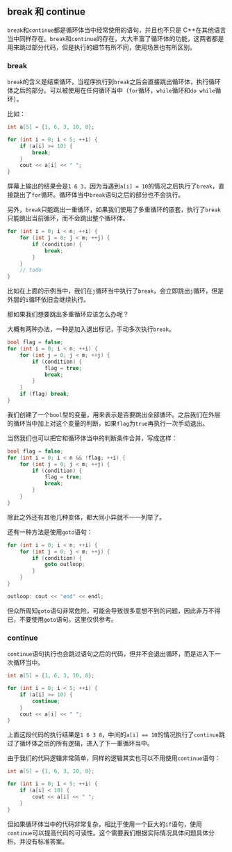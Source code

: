 ## break 和 continue

`break`和`continue`都是循环体当中经常使用的语句，并且也不只是 C++在其他语言当中同样存在。`break`和`continue`的存在，大大丰富了循环体的功能，这两者都是用来跳过部分代码，但是执行的细节有所不同，使用场景也有所区别。

### break

`break`的含义是结束循环，当程序执行到`break`之后会直接跳出循环体，执行循环体之后的部分。可以被使用在任何循环当中（`for`循环，`while`循环和`do while`循环）。

比如：

```C++
int a[5] = {1, 6, 3, 10, 8};

for (int i = 0; i < 5; ++i) {
    if (a[i] >= 10) {
        break;
    }
    cout << a[i] << " ";
}
```

屏幕上输出的结果会是`1 6 3`，因为当遇到`a[i] = 10`的情况之后执行了`break`，直接跳出了`for`循环。循环体当中`break`语句之后的部分也不会执行。

另外，`break`只能跳出一重循环，如果我们使用了多重循环的嵌套，执行了`break`只能跳出当前循环，而不会跳出整个循环体。

```C++
for (int i = 0; i < n; ++i) {
    for (int j = 0; j < m; ++j) {
        if (condition) {
            break;
        }
    }
    // todo
}
```

比如在上面的示例当中，我们在`j`循环当中执行了`break`，会立即跳出`j`循环，但是外层的`i`循环依旧会继续执行。

那如果我们想要跳出多重循环应该怎么办呢？

大概有两种办法，一种是加入退出标记，手动多次执行`break`。

```C++
bool flag = false;
for (int i = 0; i < n; ++i) {
    for (int j = 0; j < m; ++j) {
        if (condition) {
            flag = true;
            break;
        }
    }
    if (flag) break;
}
```

我们创建了一个`bool`型的变量，用来表示是否要跳出全部循环。之后我们在外层的循环当中加上对这个变量的判断，如果`flag`为`true`再执行一次手动退出。

当然我们也可以把它和循环体当中的判断条件合并，写成这样：

```C++
bool flag = false;
for (int i = 0; i < n && !flag; ++i) {
    for (int j = 0; j < m; ++j) {
        if (condition) {
            flag = true;
            break;
        }
    }
}
```

除此之外还有其他几种变体，都大同小异就不一一列举了。

还有一种方法是使用`goto`语句：

```C++
for (int i = 0; i < n; ++i) {
    for (int j = 0; j < m; ++j) {
        if (condition) {
            goto outloop;
        }
    }
}

outloop: cout << "end" << endl;
```

但众所周知`goto`语句非常危险，可能会导致很多意想不到的问题，因此非万不得已，不要使用`goto`语句。这里仅供参考。

### continue

`continue`语句执行也会跳过语句之后的代码，但并不会退出循环，而是进入下一次循环当中。

```C++
int a[5] = {1, 6, 3, 10, 8};

for (int i = 0; i < 5; ++i) {
    if (a[i] >= 10) {
        continue;
    }
    cout << a[i] << " ";
}
```

上面这段代码的执行结果是`1 6 3 8`，中间的`a[i] == 10`的情况执行了`continue`跳过了循环体之后的所有逻辑，进入了下一重循环当中。

由于我们的代码逻辑非常简单，同样的逻辑其实也可以不用使用`continue`语句：

```C++
int a[5] = {1, 6, 3, 10, 8};

for (int i = 0; i < 5; ++i) {
    if (a[i] < 10) {
        cout << a[i] << " ";
    }
}
```

但如果循环体当中的代码非常复杂，相比于使用一个巨大的`if`语句，使用`continue`可以提高代码的可读性。这个需要我们根据实际情况具体问题具体分析，并没有标准答案。
